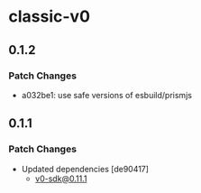 # classic-v0

## 0.1.2

### Patch Changes

- a032be1: use safe versions of esbuild/prismjs

## 0.1.1

### Patch Changes

- Updated dependencies [de90417]
  - v0-sdk@0.11.1
